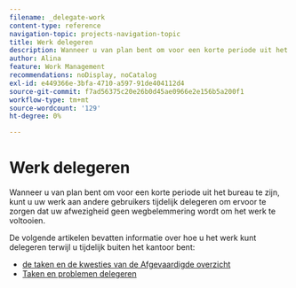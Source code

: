 ```yaml
---
filename: _delegate-work
content-type: reference
navigation-topic: projects-navigation-topic
title: Werk delegeren
description: Wanneer u van plan bent om voor een korte periode uit het bureau te zijn, kunt u uw werk aan andere gebruikers tijdelijk delegeren om ervoor te zorgen dat uw afwezigheid geen wegbelemmering wordt om het werk te voltooien. De artikelen in deze sectie bevatten informatie over hoe u het werk kunt delegeren terwijl u tijdelijk buiten het kantoor bent.
author: Alina
feature: Work Management
recommendations: noDisplay, noCatalog
exl-id: e449366e-3bfa-4710-a597-91de404112d4
source-git-commit: f7ad56375c20e26b0d45ae0966e2e156b5a200f1
workflow-type: tm+mt
source-wordcount: '129'
ht-degree: 0%

---
```


# Werk delegeren

<!--Audited: 10/2024-->

Wanneer u van plan bent om voor een korte periode uit het bureau te zijn, kunt u uw werk aan andere gebruikers tijdelijk delegeren om ervoor te zorgen dat uw afwezigheid geen wegbelemmering wordt om het werk te voltooien.

De volgende artikelen bevatten informatie over hoe u het werk kunt delegeren terwijl u tijdelijk buiten het kantoor bent:

* [ de taken en de kwesties van de Afgevaardigde overzicht ](../../manage-work/delegate-work/delegate-work-overview.md)
* [Taken en problemen delegeren](../../manage-work/delegate-work/how-to-delegate-work.md)
